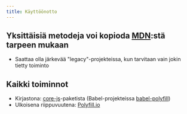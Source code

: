 ```yaml
---
title: Käyttöönotto
---
```


## Yksittäisiä metodeja voi kopioda [MDN](https://developer.mozilla.org/en-US/docs/Web/JavaScript/Reference/Global_Objects):stä tarpeen mukaan
* Saattaa olla järkevää "legacy"-projekteissa, kun tarvitaan vain jokin tietty toiminto

## Kaikki toiminnot
* Kirjastona: [core-js](https://github.com/zloirock/core-js)-paketista (Babel-projekteissa [babel-polyfill](https://babeljs.io/docs/usage/polyfill/))
* Ulkoisena riippuvuutena: [Polyfill.io](https://polyfill.io)
